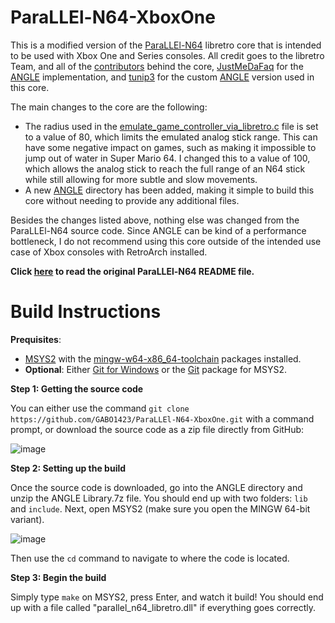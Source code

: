 # ParaLLEl-N64-XboxOne
This is a modified version of the [ParaLLEl-N64](https://github.com/libretro/parallel-n64) libretro core that is intended to be used with Xbox One and Series consoles. All credit goes to the libretro Team, and all of the [contributors](https://github.com/libretro/parallel-n64/graphs/contributors) behind the core, [JustMeDaFaq](https://github.com/JustMeDaFaq) for the [ANGLE](https://github.com/google/angle) implementation, and [tunip3](https://github.com/tunip3) for the custom [ANGLE](https://github.com/Xbox-Homebrew/angle) version used in this core.

The main changes to the core are the following:

- The radius used in the [emulate_game_controller_via_libretro.c](https://github.com/GABO1423/ParaLLEl-N64-XboxOne/blob/master/mupen64plus-core/src/plugin/emulate_game_controller_via_libretro.c#L324) file is set to a value of 80, which limits the emulated analog stick range. This can have some negative impact on games, such as making it impossible to jump out of water in Super Mario 64. I changed this to a value of 100, which allows the analog stick to reach the full range of an N64 stick while still allowing for more subtle and slow movements.
- A new [ANGLE](https://github.com/GABO1423/ParaLLEl-N64-XboxOne/tree/master/ANGLE) directory has been added, making it simple to build this core without needing to provide any additional files.

Besides the changes listed above, nothing else was changed from the ParaLLEl-N64 source code. Since ANGLE can be kind of a performance bottleneck, I do not recommend using this core outside of the intended use case of Xbox consoles with RetroArch installed.

**Click [here](https://github.com/GABO1423/ParaLLEl-N64-XboxOne/blob/master/README-original.md) to read the original ParaLLEl-N64 README file.**

# Build Instructions

**Prequisites**:

- [MSYS2](https://www.msys2.org/) with the [mingw-w64-x86_64-toolchain](https://packages.msys2.org/group/mingw-w64-x86_64-toolchain) packages installed.
- **Optional**: Either [Git for Windows](https://gitforwindows.org/) or the [Git](https://packages.msys2.org/package/git) package for MSYS2.

**Step 1: Getting the source code**

You can either use the command `git clone https://github.com/GABO1423/ParaLLEl-N64-XboxOne.git` with a command prompt, or download the source code as a zip file directly from GitHub:

![image](https://user-images.githubusercontent.com/35014183/169628043-704cc650-8b91-44d1-81f8-ca2af9aa717a.png)

**Step 2: Setting up the build**

Once the source code is downloaded, go into the ANGLE directory and unzip the ANGLE Library.7z file. You should end up with two folders: `lib` and `include`.
Next, open MSYS2 (make sure you open the MINGW 64-bit variant).

![image](https://user-images.githubusercontent.com/35014183/164373294-7e12f238-b013-40df-b686-1ef24c541d9d.png)

Then use the `cd` command to navigate to where the code is located.

**Step 3: Begin the build**

Simply type `make` on MSYS2, press Enter, and watch it build! You should end up with a file called "parallel_n64_libretro.dll" if everything goes correctly.

